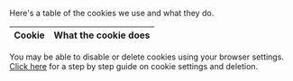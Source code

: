 Here's a table of the cookies we use and what they do.

Cookie | What the cookie does
---------| ----------------------

You may be able to disable or delete cookies using your browser settings. [Click here](http://www.allaboutcookies.org/manage-cookies/) for a step by step guide on cookie settings and deletion.
